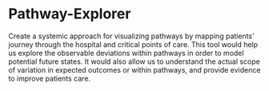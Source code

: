 # Pathway-Explorer
Create a systemic approach for visualizing pathways by mapping patients’ journey through the hospital and critical points of care.  This tool would help us explore the observable deviations within pathways in order to model potential future states. It would also allow us to understand the actual scope of variation in expected outcomes or within pathways, and provide evidence to improve patients care.
